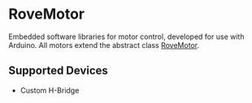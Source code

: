 # RoveMotor
Embedded software libraries for motor control, developed for use with Arduino. All motors extend the abstract class [RoveMotor](RoveMotor.h).

## Supported Devices
 - Custom H-Bridge